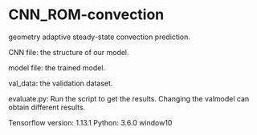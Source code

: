 # CNN_ROM-convection
geometry adaptive steady-state convection prediction.

CNN file: the structure of our model.

model file: the trained model.

val_data: the validation dataset.

evaluate.py: Run the script to get the results. Changing the valmodel can obtain different results.

Tensorflow version: 1.13.1
Python: 3.6.0
window10
